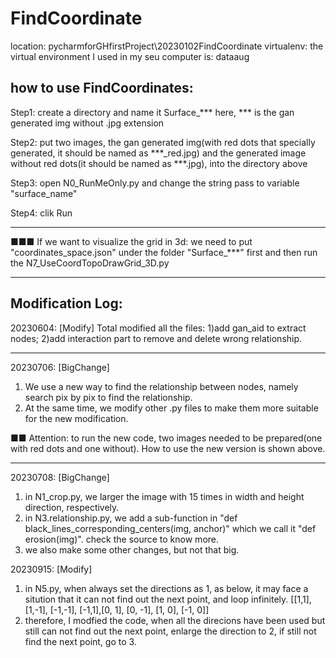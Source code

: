 # FindCoordinate
location: pycharmforGHfirstProject\20230102FindCoordinate
virtualenv: the virtual environment I used in my seu computer is: dataaug

## how to use FindCoordinates:
Step1: create a directory and name it Surface_***
       here, *** is the gan generated img without .jpg extension

Step2: put two images, the gan generated img(with red dots that specially generated, it should be named as ***_red.jpg) and the generated image without red dots(it should be named as ***.jpg), into the directory above

Step3: open N0_RunMeOnly.py and change the string pass to variable "surface_name"

Step4: clik Run

-----------------------------------------
■■■ If we want to visualize the grid in 3d:
we need to put "coordinates_space.json" under the folder "Surface_***" first
and then run the N7_UseCoordTopoDrawGrid_3D.py

-----------------------------------------
## Modification Log:
20230604: [Modify]
Total modified all the files: 
1)add gan_aid to extract nodes; 
2)add interaction part to remove and delete wrong relationship.

-----------------------------------------
20230706: [BigChange] 
1. We use a new way to find the relationship between nodes, namely search pix by pix to find the relationship.
2. At the same time, we modify other .py files to make them more suitable for the new modification.

■■ Attention: to run the new code, two images needed to be prepared(one with red dots and one without). How to use the new version is shown above.

-----------------------------------------
20230708: [BigChange] 
1. in N1_crop.py, we larger the image with 15 times in width and height direction, respectively.
2. in N3.relationship.py, we add a sub-function in "def black_lines_corresponding_centers(img, anchor)" which we call it "def erosion(img)". check the source to know more.
3. we also make some other changes, but not that big.

20230915: [Modify]
1. in N5.py, when always set the directions as 1, as below, it may face a sitution that it can not find out the next point, and loop infinitely.
[[1,1], [1,-1], [-1,-1], [-1,1],[0, 1], [0, -1], [1, 0], [-1, 0]]
2. therefore, I modfied the code, when all the direcions have been used but still can not find out the next point, enlarge the direction to 2, if still not find the next point, go to 3.